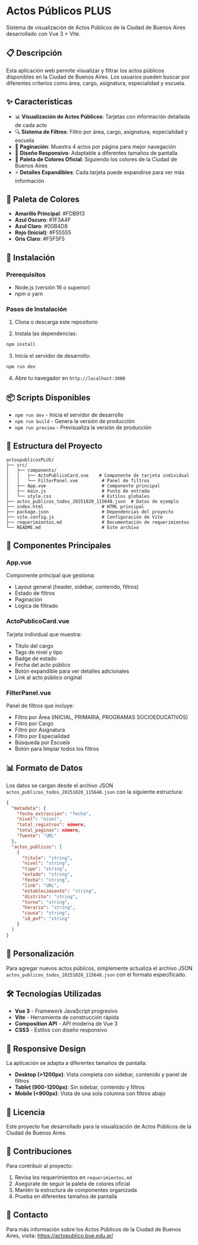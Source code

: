 # Actos Públicos PLUS

Sistema de visualización de Actos Públicos de la Ciudad de Buenos Aires desarrollado con Vue 3 + Vite.

## 📋 Descripción

Esta aplicación web permite visualizar y filtrar los actos públicos disponibles en la Ciudad de Buenos Aires. Los usuarios pueden buscar por diferentes criterios como área, cargo, asignatura, especialidad y escuela.

## ✨ Características

- 📊 **Visualización de Actos Públicos**: Tarjetas con información detallada de cada acto
- 🔍 **Sistema de Filtros**: Filtro por área, cargo, asignatura, especialidad y escuela
- 📄 **Paginación**: Muestra 4 actos por página para mejor navegación
- 📱 **Diseño Responsivo**: Adaptable a diferentes tamaños de pantalla
- 🎨 **Paleta de Colores Oficial**: Siguiendo los colores de la Ciudad de Buenos Aires
- ⚡ **Detalles Expandibles**: Cada tarjeta puede expandirse para ver más información

## 🎨 Paleta de Colores

- **Amarillo Principal**: #FDB913
- **Azul Oscuro**: #1F3A4F
- **Azul Claro**: #00B4D8
- **Rojo (Inicial)**: #F55555
- **Gris Claro**: #F5F5F5

## 🚀 Instalación

### Prerequisitos

- Node.js (versión 16 o superior)
- npm o yarn

### Pasos de Instalación

1. Clona o descarga este repositorio

2. Instala las dependencias:
```bash
npm install
```

3. Inicia el servidor de desarrollo:
```bash
npm run dev
```

4. Abre tu navegador en `http://localhost:3000`

## 📦 Scripts Disponibles

- `npm run dev` - Inicia el servidor de desarrollo
- `npm run build` - Genera la versión de producción
- `npm run preview` - Previsualiza la versión de producción

## 📁 Estructura del Proyecto

```
actospublicosPLUS/
├── src/
│   ├── components/
│   │   ├── ActoPublicoCard.vue    # Componente de tarjeta individual
│   │   └── FilterPanel.vue         # Panel de filtros
│   ├── App.vue                     # Componente principal
│   ├── main.js                     # Punto de entrada
│   └── style.css                   # Estilos globales
├── actos_publicos_todos_20251020_115648.json  # Datos de ejemplo
├── index.html                      # HTML principal
├── package.json                    # Dependencias del proyecto
├── vite.config.js                  # Configuración de Vite
├── requerimientos.md               # Documentación de requerimientos
└── README.md                       # Este archivo
```

## 🧩 Componentes Principales

### App.vue
Componente principal que gestiona:
- Layout general (header, sidebar, contenido, filtros)
- Estado de filtros
- Paginación
- Lógica de filtrado

### ActoPublicoCard.vue
Tarjeta individual que muestra:
- Título del cargo
- Tags de nivel y tipo
- Badge de estado
- Fecha del acto público
- Botón expandible para ver detalles adicionales
- Link al acto público original

### FilterPanel.vue
Panel de filtros que incluye:
- Filtro por Área (INICIAL, PRIMARIA, PROGRAMAS SOCIOEDUCATIVOS)
- Filtro por Cargo
- Filtro por Asignatura
- Filtro por Especialidad
- Búsqueda por Escuela
- Botón para limpiar todos los filtros

## 📊 Formato de Datos

Los datos se cargan desde el archivo JSON `actos_publicos_todos_20251020_115648.json` con la siguiente estructura:

```json
{
  "metadata": {
    "fecha_extraccion": "fecha",
    "nivel": "nivel",
    "total_registros": número,
    "total_paginas": número,
    "fuente": "URL"
  },
  "actos_publicos": [
    {
      "titulo": "string",
      "nivel": "string",
      "tipo": "string",
      "estado": "string",
      "fecha": "string",
      "link": "URL",
      "establecimiento": "string",
      "distrito": "string",
      "turno": "string",
      "horario": "string",
      "causa": "string",
      "id_pof": "string"
    }
  ]
}
```

## 🔧 Personalización

Para agregar nuevos actos públicos, simplemente actualiza el archivo JSON `actos_publicos_todos_20251020_115648.json` con el formato especificado.

## 🛠️ Tecnologías Utilizadas

- **Vue 3** - Framework JavaScript progresivo
- **Vite** - Herramienta de construcción rápida
- **Composition API** - API moderna de Vue 3
- **CSS3** - Estilos con diseño responsivo

## 📱 Responsive Design

La aplicación se adapta a diferentes tamaños de pantalla:

- **Desktop (>1200px)**: Vista completa con sidebar, contenido y panel de filtros
- **Tablet (900-1200px)**: Sin sidebar, contenido y filtros
- **Mobile (<900px)**: Vista de una sola columna con filtros abajo

## 📝 Licencia

Este proyecto fue desarrollado para la visualización de Actos Públicos de la Ciudad de Buenos Aires.

## 👥 Contribuciones

Para contribuir al proyecto:
1. Revisa los requerimientos en `requerimientos.md`
2. Asegúrate de seguir la paleta de colores oficial
3. Mantén la estructura de componentes organizada
4. Prueba en diferentes tamaños de pantalla

## 📧 Contacto

Para más información sobre los Actos Públicos de la Ciudad de Buenos Aires, visita: https://actopublico.bue.edu.ar/

